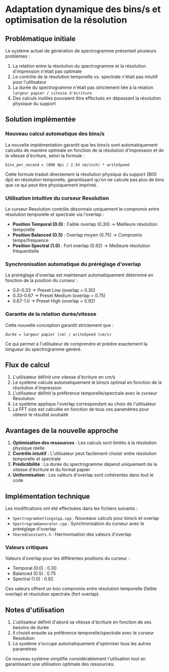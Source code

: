 # Adaptation dynamique des bins/s et optimisation de la résolution

## Problématique initiale

Le système actuel de génération de spectrogramme présentait plusieurs problèmes :

1. La relation entre la résolution du spectrogramme et la résolution d'impression n'était pas optimale
2. Le contrôle de la résolution temporelle vs. spectrale n'était pas intuitif pour l'utilisateur
3. La durée du spectrogramme n'était pas strictement liée à la relation `largeur papier / vitesse d'écriture`
4. Des calculs inutiles pouvaient être effectués en dépassant la résolution physique du support

## Solution implémentée

### Nouveau calcul automatique des bins/s

La nouvelle implémentation garantit que les bins/s sont automatiquement calculés de manière optimale en fonction de la résolution d'impression et de la vitesse d'écriture, selon la formule :

```
bins_per_second = (800 dpi / 2.54 cm/inch) * writeSpeed
```

Cette formule traduit directement la résolution physique du support (800 dpi) en résolution temporelle, garantissant qu'on ne calcule pas plus de bins que ce qui peut être physiquement imprimé.

### Utilisation intuitive du curseur Resolution

Le curseur Resolution contrôle désormais uniquement le compromis entre résolution temporelle et spectrale via l'overlap :

- **Position Temporal (0.0)** : Faible overlap (0.30) -> Meilleure résolution temporelle
- **Position Balanced (0.5)** : Overlap moyen (0.75) -> Compromis temps/fréquence
- **Position Spectral (1.0)** : Fort overlap (0.92) -> Meilleure résolution fréquentielle

### Synchronisation automatique du préréglage d'overlap

Le préréglage d'overlap est maintenant automatiquement déterminé en fonction de la position du curseur :
- 0.0-0.33 → Preset Low (overlap = 0.30)
- 0.33-0.67 → Preset Medium (overlap = 0.75)
- 0.67-1.0 → Preset High (overlap = 0.92)

### Garantie de la relation durée/vitesse

Cette nouvelle conception garantit strictement que :
```
durée = largeur papier (cm) / writeSpeed (cm/s)
```

Ce qui permet à l'utilisateur de comprendre et prédire exactement la longueur du spectrogramme généré.

## Flux de calcul

1. L'utilisateur définit une vitesse d'écriture en cm/s
2. Le système calcule automatiquement le bins/s optimal en fonction de la résolution d'impression
3. L'utilisateur définit la préférence temporelle/spectrale avec le curseur Resolution 
4. Le système applique l'overlap correspondant au choix de l'utilisateur
5. La FFT size est calculée en fonction de tous ces paramètres pour obtenir le résultat souhaité

## Avantages de la nouvelle approche

1. **Optimisation des ressources** : Les calculs sont limités à la résolution physique réelle
2. **Contrôle intuitif** : L'utilisateur peut facilement choisir entre résolution temporelle et spectrale
3. **Prédictibilité** : La durée du spectrogramme dépend uniquement de la vitesse d'écriture et du format papier
4. **Uniformisation** : Les valeurs d'overlap sont cohérentes dans tout le code

## Implémentation technique

Les modifications ont été effectuées dans les fichiers suivants :
- `SpectrogramSettingsCpp.cpp` : Nouveaux calculs pour bins/s et overlap
- `SpectrogramGenerator.cpp` : Synchronisation du curseur avec le préréglage d'overlap
- `SharedConstants.h` : Harmonisation des valeurs d'overlap

### Valeurs critiques

Valeurs d'overlap pour les différentes positions du curseur :
- Temporal (0.0) : 0.30
- Balanced (0.5) : 0.75
- Spectral (1.0) : 0.92

Ces valeurs offrent un bon compromis entre résolution temporelle (faible overlap) et résolution spectrale (fort overlap).

## Notes d'utilisation

1. L'utilisateur définit d'abord sa vitesse d'écriture en fonction de ses besoins de durée
2. Il choisit ensuite sa préférence temporelle/spectrale avec le curseur Resolution
3. Le système s'occupe automatiquement d'optimiser tous les autres paramètres

Ce nouveau système simplifie considérablement l'utilisation tout en garantissant une utilisation optimale des ressources.
